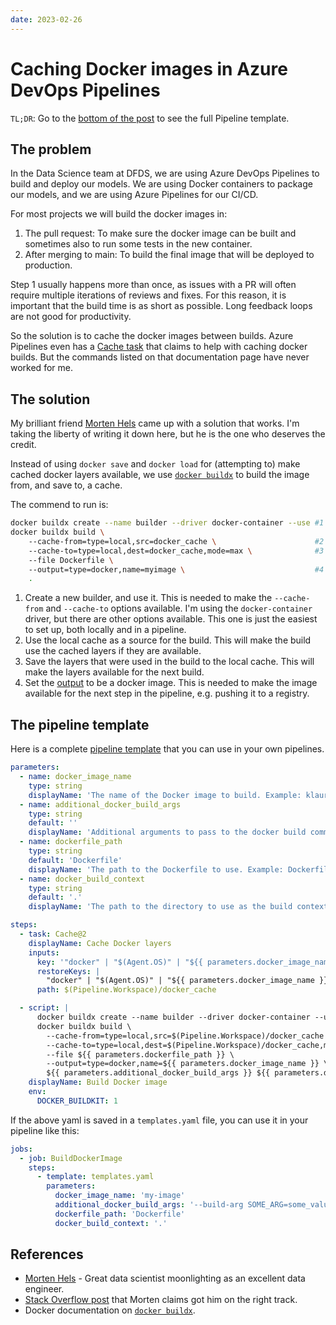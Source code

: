 ```yaml
---
date: 2023-02-26
---
```


# Caching Docker images in Azure DevOps Pipelines

`TL;DR`: Go to the [bottom of the post](#the-pipeline-template) to see the full Pipeline template.

## The problem

In the Data Science team at DFDS, we are using Azure DevOps Pipelines to build and deploy our models.
We are using Docker containers to package our models, and we are using Azure Pipelines for our CI/CD.

For most projects we will build the docker images in:

1. The pull request: To make sure the docker image can be built and sometimes also to run some tests in the new container.
1. After merging to main: To build the final image that will be deployed to production.

Step 1 usually happens more than once, as issues with a PR will often require multiple iterations of reviews and fixes.
For this reason, it is important that the build time is as short as possible. Long feedback loops are not good for productivity.

So the solution is to cache the docker images between builds. Azure Pipelines even has a [Cache task](https://learn.microsoft.com/en-us/azure/devops/pipelines/release/caching?view=azure-devops#docker-images) that claims to help with caching docker builds.
But the commands listed on that documentation page have never worked for me.

## The solution

My brilliant friend [Morten Hels](https://www.linkedin.com/in/morten-hels/) came up with a solution that works.
I'm taking the liberty of writing it down here, but he is the one who deserves the credit.

Instead of using `docker save` and `docker load` for (attempting to) make cached docker layers available, we use [`docker buildx`](https://docs.docker.com/engine/reference/commandline/buildx/) to build the image from, and save to, a cache.

The commend to run is:

```bash
docker buildx create --name builder --driver docker-container --use #1
docker buildx build \                                               
    --cache-from=type=local,src=docker_cache \                      #2
    --cache-to=type=local,dest=docker_cache,mode=max \              #3
    --file Dockerfile \                                             
    --output=type=docker,name=myimage \                             #4
    .
```

1. Create a new builder, and use it. This is needed to make the `--cache-from` and `--cache-to` options available. I'm using the `docker-container` driver, but there are other options available. This one is just the easiest to set up, both locally and in a pipeline.
1. Use the local cache as a source for the build. This will make the build use the cached layers if they are available.
1. Save the layers that were used in the build to the local cache. This will make the layers available for the next build.
1. Set the [output](https://docs.docker.com/engine/reference/commandline/buildx_build/#output) to be a docker image. This is needed to make the image available for the next step in the pipeline, e.g. pushing it to a registry.

## The pipeline template

Here is a complete [pipeline template](https://learn.microsoft.com/en-us/azure/devops/pipelines/process/templates?view=azure-devops) that you can use in your own pipelines.

```yaml title="templates.yaml"
parameters:
  - name: docker_image_name
    type: string
    displayName: 'The name of the Docker image to build. Example: klaur-testing.'
  - name: additional_docker_build_args
    type: string
    default: ''
    displayName: 'Additional arguments to pass to the docker build command. Example: --build-arg SOME_ARG=some_value.'
  - name: dockerfile_path
    type: string
    default: 'Dockerfile'
    displayName: 'The path to the Dockerfile to use. Example: Dockerfile.'
  - name: docker_build_context
    type: string
    default: '.'
    displayName: 'The path to the directory to use as the build context. Example: .'

steps:
  - task: Cache@2
    displayName: Cache Docker layers
    inputs:
      key: '"docker" | "$(Agent.OS)" | "${{ parameters.docker_image_name }}" | ${{ parameters.dockerfile_path }}'
      restoreKeys: |
        "docker" | "$(Agent.OS)" | "${{ parameters.docker_image_name }}"
      path: $(Pipeline.Workspace)/docker_cache

  - script: |
      docker buildx create --name builder --driver docker-container --use
      docker buildx build \
        --cache-from=type=local,src=$(Pipeline.Workspace)/docker_cache \
        --cache-to=type=local,dest=$(Pipeline.Workspace)/docker_cache,mode=max \
        --file ${{ parameters.dockerfile_path }} \
        --output=type=docker,name=${{ parameters.docker_image_name }} \
        ${{ parameters.additional_docker_build_args }} ${{ parameters.docker_build_context }}
    displayName: Build Docker image
    env:
      DOCKER_BUILDKIT: 1
```

If the above yaml is saved in a `templates.yaml` file, you can use it in your pipeline like this:

```yaml title="azure-pipelines.yml"
jobs:
  - job: BuildDockerImage
    steps:
      - template: templates.yaml
        parameters:
          docker_image_name: 'my-image'
          additional_docker_build_args: '--build-arg SOME_ARG=some_value'
          dockerfile_path: 'Dockerfile'
          docker_build_context: '.'
```

## References

- [Morten Hels](https://www.linkedin.com/in/morten-hels/) - Great data scientist moonlighting as an excellent data engineer.
- [Stack Overflow post](https://stackoverflow.com/a/69198252) that Morten claims got him on the right track.
- Docker documentation on [`docker buildx`](https://docs.docker.com/engine/reference/commandline/buildx/).
